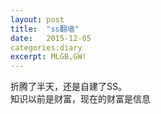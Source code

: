 ```yaml
---
layout: post
title:  "ss翻墙"
date:   2015-12-05
categories:diary
excerpt: MLGB,GW!
---
```


折腾了半天，还是自建了SS。<br>
知识以前是财富，现在的财富是信息



